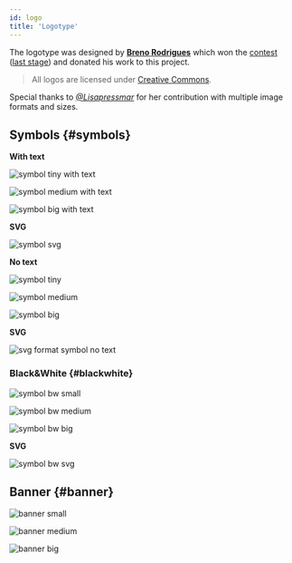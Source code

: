 ```yaml
---
id: logo
title: 'Logotype'
---
```


The logotype was designed by **[Breno Rodrigues](https://github.com/rodriguesbreno)** which
won the [contest](https://github.com/verdaccio/verdaccio/issues/237)
([last stage](https://github.com/verdaccio/verdaccio/issues/328)) and donated his work to this project.

> All logos are licensed under [Creative Commons](https://creativecommons.org/licenses/by/4.0/).

Special thanks to _[@Lisapressmar](https://github.com/Lisapressmar)_ for her contribution
with multiple image formats and sizes.

## Symbols {#symbols}

**With text**

![symbol tiny with text](/img/logo/symbol/png/logo-small-header-bottom.png)

![symbol medium with text](/img/logo/symbol/png/logo-small-header-bottom@2x.png)

![symbol big with text](/img/logo/symbol/png/logo-small-header-bottom@3x.png)

**SVG**

![symbol svg](/img/logo/symbol/svg/logo-small-header-bottom.svg)

**No text**

![symbol tiny](/img/logo/symbol/png/verdaccio-tiny.png)

![symbol medium](/img/logo/symbol/png/verdaccio-tiny@2x.png)

![symbol big](/img/logo/symbol/png/verdaccio-tiny@3x.png)

**SVG**

![svg format symbol no text](/img/logo/symbol/svg/verdaccio-tiny.svg)

### Black&White {#blackwhite}

![symbol bw small](/img/logo/symbol/png/verdaccio-blackwhite.png)

![symbol bw medium](/img/logo/symbol/png/verdaccio-blackwhite@2x.png)

![symbol bw big](/img/logo/symbol/png/verdaccio-blackwhite@3x.png)

**SVG**

![symbol bw svg](/img/logo/symbol/svg/verdaccio-blackwhite.svg)

## Banner {#banner}

![banner small](/img/logo/banner/png/verdaccio-banner.png)

![banner medium](/img/logo/banner/png/verdaccio-banner@2x.png)

![banner big](/img/logo/banner/png/verdaccio-banner@3x.png)

